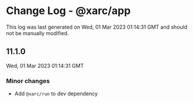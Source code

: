 # Change Log - @xarc/app

This log was last generated on Wed, 01 Mar 2023 01:14:31 GMT and should not be manually modified.

## 11.1.0
Wed, 01 Mar 2023 01:14:31 GMT

### Minor changes

- Add `@xarc/run` to dev dependency

